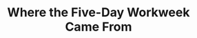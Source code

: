---
categories: [articles]
provider_display: www.theatlantic.com
favicon_url: http://cdn.theatlantic.com/static/front/images/favicon.ico
title: Where the Five-Day Workweek Came From
source: http://www.theatlantic.com/business/archive/2014/08/where-the-five-day-workweek-came-from/378870/
thumbnail: http://cdn.theatlantic.com/static/newsroom/img/mt/2014/08/8654957481_1e8d42b6ee_o_1/lead_large.jpg?namk8b
provider_name: www.theatlantic.com
---